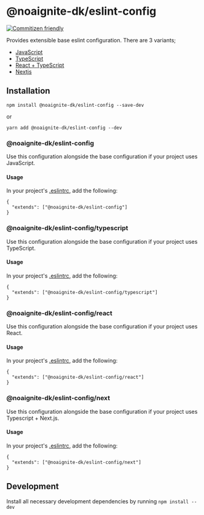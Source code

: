 # @noaignite-dk/eslint-config

[![Commitizen friendly](https://img.shields.io/badge/commitizen-friendly-brightgreen.svg)](http://commitizen.github.io/cz-cli/)

Provides extensible base eslint configuration. There are 3 variants;

- [JavaScript](#NoA-Ignite-dkeslint-config-1)
- [TypeScript](#NoA-Ignite-dkeslint-configtypescript)
- [React + TypeScript](#NoA-Ignite-dkeslint-configreact)
- [Nextjs](#NoA-Ignite-dkeslint-confignext)

## Installation

`npm install @noaignite-dk/eslint-config --save-dev`

or

`yarn add @noaignite-dk/eslint-config --dev`

### @noaignite-dk/eslint-config

Use this configuration alongside the base configuration if your project uses JavaScript.

#### Usage

In your project's [.eslintrc](https://eslint.org/docs/user-guide/configuring), add the following:

```
{
  "extends": ["@noaignite-dk/eslint-config"]
}
```

### @noaignite-dk/eslint-config/typescript

Use this configuration alongside the base configuration if your project uses TypeScript.

#### Usage

In your project's [.eslintrc](https://eslint.org/docs/user-guide/configuring), add the following:

```
{
  "extends": ["@noaignite-dk/eslint-config/typescript"]
}
```

### @noaignite-dk/eslint-config/react

Use this configuration alongside the base configuration if your project uses React.

#### Usage

In your project's [.eslintrc](https://eslint.org/docs/user-guide/configuring), add the following:

```
{
  "extends": ["@noaignite-dk/eslint-config/react"]
}
```

### @noaignite-dk/eslint-config/next

Use this configuration alongside the base configuration if your project uses Typescript + Next.js.

#### Usage

In your project's [.eslintrc](https://eslint.org/docs/user-guide/configuring), add the following:

```
{
  "extends": ["@noaignite-dk/eslint-config/next"]
}
```

## Development

Install all necessary development dependencies by running `npm install --dev`
